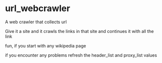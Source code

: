 # url_webcrawler
A web crawler that collects url

Give it a site and it crawls the links in that site and continues it with all the link

fun, if you start with any wikipedia page


if you encounter any problems refresh the header_list and proxy_list values
